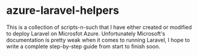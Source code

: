 # azure-laravel-helpers

This is a collection of scripts-n-such that I have either created or modified to deploy Laravel on Microsfot Azure. Unfortunately Microsoft's documentation is pretty weak when it comes to running Laravel, I hope to write a complete step-by-step guide from start to finish soon.
